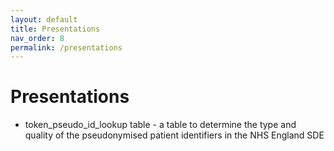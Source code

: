 ```yaml
---
layout: default
title: Presentations
nav_order: 8
permalink: /presentations
---
```


# Presentations



- token_pseudo_id_lookup table - a table to determine the type and quality of the pseudonymised patient identifiers in the NHS England SDE
